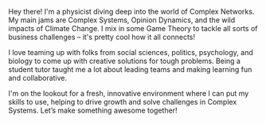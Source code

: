 Hey there! I'm a physicist diving deep into the world of Complex Networks. My main jams are Complex Systems, Opinion Dynamics, and the wild impacts of Climate Change. I mix in some Game Theory to tackle all sorts of business challenges – it's pretty cool how it all connects!

I love teaming up with folks from social sciences, politics, psychology, and biology to come up with creative solutions for tough problems. Being a student tutor taught me a lot about leading teams and making learning fun and collaborative.

I'm on the lookout for a fresh, innovative environment where I can put my skills to use, helping to drive growth and solve challenges in Complex Systems. Let’s make something awesome together!
